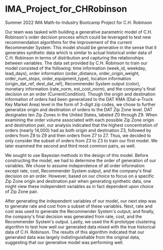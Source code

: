 # IMA_Project_for_CHRobinson
Summer 2022 IMA Math-to-Industry Bootcamp Project for C.H. Robinson


Our team was tasked with building a generative parametric model of C.H. Robinson's order decision process which could be leveraged to test new recommendation algorithms for the improvement of the current Recommender System. This model should be generative in the sense that it generates synthetic data which is similar to actual historical order data of C.H. Robinson in terms of distribution and capturing the relationships between variables. The data set provided by C.H. Robinson to train our model consisted of the following: time information (week_id, weekday, lead_days), order information (order_distance, order_origin_weight, order_num_stops, order_equipment_type), location information (origin_dat_ref, dest_dat_ref), Recommender System output (color), monetary information (rate_norm, est_cost_norm), and the company's final decision on an order (CurrentCondition). Though the origin and destination information of orders had been generalized to the DAT KMA (Dial-a-Truck Key Market Area) level in the form of 3-digit zip codes, we chose to further generalize origin and destination of orders to the DAT Zip Zone level. DAT designates ten Zip Zones in the United States, labeled Z0 through Z9. When examining the order volume associated with each possible Zip Zone origin and destination pair, our analysis indicated that the highest concentration of orders (nearly 14,000) had as both origin and destination Z3, followed by orders from Z9 to Z9 and then orders from Z7 to Z7. Thus, we decided to only consider the subset of orders from Z3 to Z3 to train our first model. We later examined the second and third most common pairs, as well.

We sought to use Bayesian methods in the design of this model. Before constructing the model, we had to determine the order of generation of our variables. We chose to assume independence of all order information except rate, cost, Recommender System output, and the company's final decision on an order. However, based on our choice to focus on a specific Zip Zone origin and destination pair when generating synthetic data, one might view these independent variables as in fact dependent upon choice of Zip Zone pair.

After generating the independent variables of our model, our next step was to generate rate and cost from a subset of these variables. Next, rate and cost was used to generate the Recommender System's output; and finally, the company's final decision was generated from rate, cost, and the Recommender System's output. Lastly, we used the K-prototype clustering algorithm to test how well our generated data mixed with the true historical data of C.H. Robinson. The results of this algorithm indicated that our generated data was largely indistinguishable from the original data, suggesting that our generative model was performing well.
